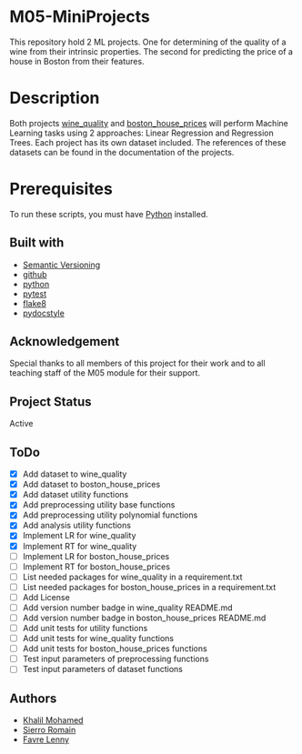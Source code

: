 # M05-MiniProjects
This repository hold 2 ML projects. One for determining of the quality of a wine from their intrinsic properties. The second for predicting the price of a house in Boston from their features.

# Description
Both projects [wine_quality](wine_quality/README.md) and [boston_house_prices](boston_house_prices/README.md) will perform Machine Learning tasks using 2 approaches: Linear Regression and Regression Trees.
Each project has its own dataset included. The references of these datasets can be found in the documentation of the projects.

# Prerequisites
To run these scripts, you must have [Python](https://www.python.org/) installed.

## Built with
* [Semantic Versioning](https://semver.org/)
* [github](https://github.com)
* [python](https://www.python.org/)
* [pytest](https://docs.pytest.org/)
* [flake8](https://flake8.pycqa.org/en/latest/)
* [pydocstyle](http://www.pydocstyle.org/en/stable/)

## Acknowledgement
Special thanks to all members of this project for their work and to all teaching staff of the M05 module for their support.

## Project Status
Active

## ToDo
- [x] Add dataset to wine_quality
- [x] Add dataset to boston_house_prices
- [x] Add dataset utility functions
- [x] Add preprocessing utility base functions
- [x] Add preprocessing utility polynomial functions
- [x] Add analysis utility functions
- [x] Implement LR for wine_quality
- [x] Implement RT for wine_quality
- [ ] Implement LR for boston_house_prices
- [ ] Implement RT for boston_house_prices
- [ ] List needed packages for wine_quality in a requirement.txt
- [ ] List needed packages for boston_house_prices in a requirement.txt
- [ ] Add License
- [ ] Add version number badge in wine_quality README.md
- [ ] Add version number badge in boston_house_prices README.md
- [ ] Add unit tests for utility functions
- [ ] Add unit tests for wine_quality functions
- [ ] Add unit tests for boston_house_prices functions
- [ ] Test input parameters of preprocessing functions
- [ ] Test input parameters of dataset functions

## Authors
* [Khalil Mohamed](https://github.com/Khalil-Mo)
* [Sierro Romain](https://github.com/Sierom)
* [Favre Lenny](https://gitlab.com/Chxresubles)
